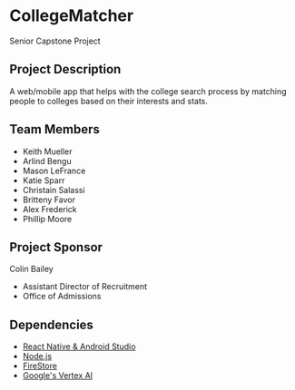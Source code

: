 # CollegeMatcher
Senior Capstone Project 

## Project Description
A web/mobile app that helps with the college search process by matching people to colleges based on their interests and stats. 

## Team Members
* Keith Mueller
* Arlind Bengu
* Mason LeFrance
* Katie Sparr
* Christain Salassi
* Britteny Favor
* Alex Frederick
* Phillip Moore

## Project Sponsor
Colin Bailey
* Assistant Director of Recruitment
* Office of Admissions

## Dependencies
* [React Native & Android Studio](https://reactnative.dev/docs/set-up-your-environment?platform=android)
* [Node.js](https://nodejs.org/en/download/prebuilt-installer/current)
* [FireStore](https://firebase.google.com/docs/firestore)
* [Google's Vertex AI](https://cloud.google.com/vertex-ai)
